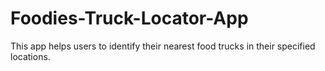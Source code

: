 # Foodies-Truck-Locator-App
This app helps users to identify their nearest food trucks in their specified locations.
